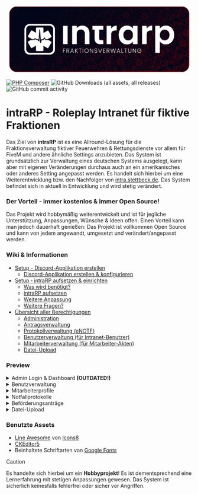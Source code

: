 ![intraRP Logo](/.github/intrarp_banner.png)

[![PHP Composer](https://github.com/intraRP/intraRP/actions/workflows/php.yml/badge.svg)](https://github.com/intraRP/intraRP/actions/workflows/php.yml) ![GitHub Downloads (all assets, all releases)](https://img.shields.io/github/downloads/intraRP/intraRP/total) ![GitHub commit activity](https://img.shields.io/github/commit-activity/m/intraRP/intraRP)

# intraRP - Roleplay Intranet für fiktive Fraktionen

Das Ziel von **intraRP** ist es eine Allround-Lösung für die Fraktionsverwaltung fiktiver Feuerwehren & Rettungsdienste vor allem für FiveM und andere ähnliche Settings anzubieten. Das System ist grundsätzlich zur Verwaltung eines deutschen Systems ausgelegt, kann aber mit eigenen Veränderungen durchaus auch an ein amerikanisches oder anderes Setting angepasst werden. Es handelt sich hierbei um eine Weiterentwicklung bzw. den Nachfolger von [intra.stettbeck.de](https://github.com/itshypax/intra.stettbeck.de). Das System befindet sich in aktuell in Entwicklung und wird stetig verändert.

### **Der Vorteil - immer kostenlos & immer Open Source!**

Das Projekt wird hobbymäßig weiterentwickelt und ist für jegliche Unterstützung, Anpassungen, Wünsche & Ideen offen. Einen Vorteil kann man jedoch dauerhaft genießen: Das Projekt ist vollkommen Open Source und kann von jedem angewandt, umgesetzt und verändert/angepasst werden.

### Wiki & Informationen

- [Setup - Discord-Applikation erstellen](https://github.com/intraRP/intraRP/wiki/Setup-%E2%80%90-Discord%E2%80%90Applikation-erstellen)
  - [Discord-Applikation erstellen & konfigurieren](https://github.com/intraRP/intraRP/wiki/Setup-%E2%80%90-Discord%E2%80%90Applikation-erstellen#discord-applikation-erstellen--konfigurieren)
- [Setup ‐ intraRP aufsetzen & einrichten](https://github.com/itshypax/intraRP/wiki/Setup-%E2%80%90-intraRP-aufsetzen-&-einrichten)
  - [Was wird benötigt?](https://github.com/itshypax/intraRP/wiki/Setup-%E2%80%90-intraRP-aufsetzen-&-einrichten#was-wird-ben%C3%B6tigt)
  - [intraRP aufsetzen](https://github.com/itshypax/intraRP/wiki/Setup-%E2%80%90-intraRP-aufsetzen-&-einrichten#intrarp-aufsetzen)
  - [Weitere Anpassung](https://github.com/itshypax/intraRP/wiki/Setup-%E2%80%90-intraRP-aufsetzen-&-einrichten#weitere-anpassung)
  - [Weitere Fragen?](https://github.com/itshypax/intraRP/wiki/Setup-%E2%80%90-intraRP-aufsetzen-&-einrichten#weitere-fragen)
- [Übersicht aller Berechtigungen](https://github.com/itshypax/intraRP/wiki/%C3%9Cbersicht-aller-Berechtigungen)
  - [Administration](https://github.com/itshypax/intraRP/wiki/%C3%9Cbersicht-aller-Berechtigungen#administration)
  - [Antragsverwaltung](https://github.com/itshypax/intraRP/wiki/%C3%9Cbersicht-aller-Berechtigungen#antragsverwaltung)
  - [Protokollverwaltung (eNOTF)](https://github.com/itshypax/intraRP/wiki/%C3%9Cbersicht-aller-Berechtigungen#protokollverwaltung-edivi)
  - [Benutzerverwaltung (für Intranet-Benutzer)](https://github.com/itshypax/intraRP/wiki/%C3%9Cbersicht-aller-Berechtigungen#benutzerverwaltung-f%C3%BCr-intranet-benutzer)
  - [Mitarbeiterverwaltung (für Mitarbeiter-Akten)](https://github.com/itshypax/intraRP/wiki/%C3%9Cbersicht-aller-Berechtigungen#mitarbeiterverwaltung-f%C3%BCr-mitarbeiter-akten)
  - [Datei-Upload](https://github.com/itshypax/intraRP/wiki/%C3%9Cbersicht-aller-Berechtigungen#datei-upload)

### Preview

<details>
  <summary>Admin Login & Dashboard <b>(OUTDATED!)</b></summary>
  Login-Seite
  <img src="/.github/PREVIEW/loginpage.png">
  
  Dashboard
  <img src="/.github/PREVIEW/dashboard.png">
</details>
<details>
  <summary>Benutzverwaltung</summary>
  Benutzerliste
  <img src="/.github/PREVIEW/userList.png">

Benutzer bearbeiten
<img src="/.github/PREVIEW/userEdit.png">

</details>
<details>
  <summary>Mitarbeiterprofile</summary>
  Mitarbeiter anlegen
  <img src="/.github/PREVIEW/aktenCreate.png">
  
  Mitarbeiter-Übersicht
  <img src="/.github/PREVIEW/aktenListe.png">

Mitarbeiterprofil
<img src="/.github/PREVIEW/aktenView1.png">
<img src="/.github/PREVIEW/aktenView2.png">

</details>
<details>
  <summary>Notfallprotokolle</summary>
  Protokoll anlegen
  <img src="/.github/PREVIEW/ediviCreate1.png">
  <img src="/.github/PREVIEW/ediviCreate2.png">
  
  Protokollübersicht
  <img src="/.github/PREVIEW/ediviList.png">

QM-Optionen<br>
<img src="/.github/PREVIEW/ediviQMLog.png">
<img src="/.github/PREVIEW/ediviQMOptions.png">

</details>
<details>
  <summary>Beförderungsanträge</summary>
  Benutzer-Ansicht
  <img src="/.github/PREVIEW/befAntragUser.png">
  <img src="/.github/PREVIEW/befAntragViewUser.png">
  
  Liste der Anträge
  <img src="/.github/PREVIEW/befAntragList.png">

Admininistrative Ansicht
<img src="/.github/PREVIEW/befAntragViewAdmin.png">

</details>
<details>
  <summary>Datei-Upload</summary>
  Upload-Seite
  <img src="/.github/PREVIEW/fileUpload.png">
  
  Log aller Uploads
  <img src="/.github/PREVIEW/fileLog.png">
</details>

### Benutzte Assets

- [Line Awesome](https://icons8.com/line-awesome) von [Icons8](https://icons8.com/)
- [CKEditor5](https://ckeditor.com/)
- Beinhaltete Schriftarten von [Google Fonts](https://fonts.google.com/)

> [!CAUTION]
> Es handelte sich hierbei um ein **Hobbyprojekt**! Es ist dementsprechend eine Lernerfahrung mit stetigen Anpassungen gewesen. Das System ist sicherlich keinesfalls fehlerfrei oder sicher vor Angriffen.
